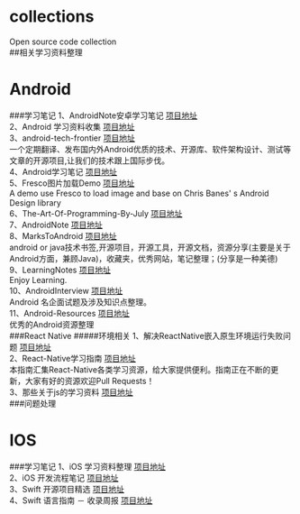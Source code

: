 # collections
Open source code collection<br>
##相关学习资料整理
# Android
###学习笔记
1、AndroidNote安卓学习笔记  [项目地址](https://github.com/GcsSloop/AndroidNote) <br>
2、Android 学习资料收集  [项目地址](https://github.com/Freelander/Android_Data) <br>
3、android-tech-frontier  [项目地址](https://github.com/hehonghui/android-tech-frontier) <br>
一个定期翻译、发布国内外Android优质的技术、开源库、软件架构设计、测试等文章的开源项目,让我们的技术跟上国际步伐。<br>
4、Android学习笔记  [项目地址](https://github.com/CharonChui/AndroidNote) <br>
5、Fresco图片加载Demo   [项目地址](https://github.com/06peng/FrescoDemo) <br>
A demo use Fresco to load image and base on Chris Banes' s Android Design library<br>
6、The-Art-Of-Programming-By-July   [项目地址](https://github.com/julycoding/The-Art-Of-Programming-By-July) <br>
7、AndroidNote   [项目地址](https://github.com/venshine/AndroidNote) <br>
8、MarksToAndroid   [项目地址](https://github.com/Arisono/MarksToAndroid) <br>
android or java技术书签,开源项目，开源工具，开源文档，资源分享(主要是关于Android方面，兼顾Java)，收藏夹，优秀网站，笔记整理；(分享是一种美德)<br>
9、LearningNotes   [项目地址](https://github.com/GeniusVJR/LearningNotes) <br>
Enjoy Learning.<br>
10、AndroidInterview   [项目地址](https://github.com/fanrunqi/AndroidInterview) <br>
Android 名企面试题及涉及知识点整理。<br>
11、Android-Resources   [项目地址](https://github.com/AlanCheen/Android-Resources) <br>
优秀的Android资源整理<br>
###React Native
#####环境相关
1、解决ReactNative嵌入原生环境运行失败问题  [项目地址](https://github.com/Kennytian/embedded) <br>
2、React-Native学习指南  [项目地址](https://github.com/ele828/react-native-guide) <br>
本指南汇集React-Native各类学习资源，给大家提供便利。指南正在不断的更新，大家有好的资源欢迎Pull Requests！ <br>
3、那些关于js的学习资料  [项目地址](https://annatarhe.github.io/2016/03/20/learning-resources-about-js.html) <br>
###问题处理
# IOS
###学习笔记
1、iOS 学习资料整理  [项目地址](https://github.com/Aufree/trip-to-iOS) <br>
2、iOS 开发流程笔记  [项目地址](https://github.com/leecade/ios-dev-flow) <br>
3、Swift 开源项目精选  [项目地址](https://github.com/ipader/SwiftGuide/blob/master/Featured.md) <br>
4、Swift 语言指南 － 收录周报  [项目地址](https://github.com/ipader/SwiftGuide/blob/master/weekly/README.md) <br>

